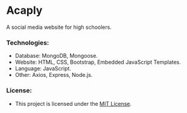 # Acaply

A social media website for high schoolers.

### Technologies:
- Database: MongoDB, Mongoose.
- Website: HTML, CSS, Bootstrap, Embedded JavaScript Templates.
- Language: JavaScript.
- Other: Axios, Express, Node.js.

### License:
- This project is licensed under the [MIT License](https://en.wikipedia.org/wiki/MIT_License).
